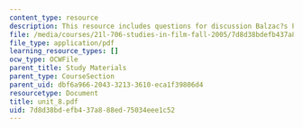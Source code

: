 ```yaml
---
content_type: resource
description: This resource includes questions for discussion Balzac?s P?re Goriot.
file: /media/courses/21l-706-studies-in-film-fall-2005/7d8d38bdefb437a888ed75034eee1c52_unit_8.pdf
file_type: application/pdf
learning_resource_types: []
ocw_type: OCWFile
parent_title: Study Materials
parent_type: CourseSection
parent_uid: dbf6a966-2043-3213-3610-eca1f39806d4
resourcetype: Document
title: unit_8.pdf
uid: 7d8d38bd-efb4-37a8-88ed-75034eee1c52
---
```

